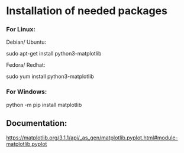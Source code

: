 # Installation of needed packages
### For Linux:

Debian/ Ubuntu:

sudo apt-get install python3-matplotlib

Fedora/ Redhat:

sudo yum install python3-matplotlib

### For Windows:
python -m pip install matplotlib

## Documentation:
https://matplotlib.org/3.1.1/api/_as_gen/matplotlib.pyplot.html#module-matplotlib.pyplot

